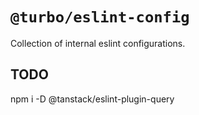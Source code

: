 # `@turbo/eslint-config`

Collection of internal eslint configurations.



## TODO

npm i -D @tanstack/eslint-plugin-query
